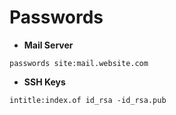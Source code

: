 # Passwords

- **Mail Server**

`passwords site:mail.website.com`

- **SSH Keys**

`intitle:index.of id_rsa -id_rsa.pub`